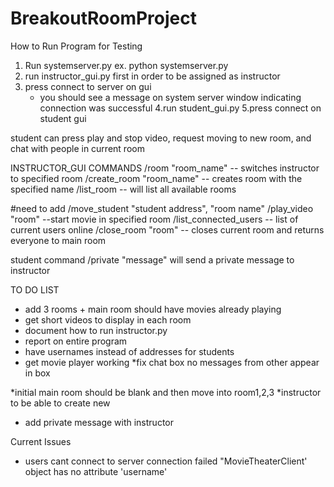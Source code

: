 # BreakoutRoomProject

How to Run Program for Testing
1. Run systemserver.py 
    ex. python systemserver.py
2. run instructor_gui.py first in order to be assigned as instructor
3. press connect to server on gui
    - you should see a message on system server window indicating connection was successful
4.run student_gui.py
5.press connect on student gui

student can press play and stop video, request moving to new room, and chat with people in current room

INSTRUCTOR_GUI COMMANDS
/room "room_name" -- switches instructor to specified room
/create_room "room_name" -- creates room with the specified name
/list_room -- will list all available rooms

#need to add
/move_student "student address", "room name"
/play_video "room" --start movie in specified room
/list_connected_users -- list of current users online
/close_room "room" -- closes current room and returns everyone to main room

student command /private "message" will send a private message to instructor

TO DO LIST
* add 3 rooms + main room should have movies already playing
* get short videos to display in each room
* document how to run instructor.py
* report on entire program
* have usernames instead of addresses for students
* get movie player working
*fix chat box no messages from other appear in box

*initial main room should be blank and then move into room1,2,3
*instructor to be able to create new 
* add private message with instructor



Current Issues
- users cant connect to server
connection failed "MovieTheaterClient' object has no attribute 'username' 

